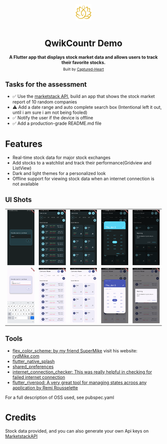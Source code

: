 <div align="center">
  <img src="./assets/logo.png" style="margin: auto;display: block;width: 10.5%" />
  <br />
  <h1>QwikCountr Demo</h1>
  <strong>A Flutter app that displays stock market data and allows users to track their favorite stocks.</strong>
  <br />
  <sub>Built by <a href="https://twitter.com/CapturedWarrior">Captured-Heart</a></sub>
  <br />
</div>


## Tasks for the assessment

- ✅ Use the [marketstack API](marketstack.com), build an app that shows the stock market report of 10 random companies
- ⚠️ Add a date range and auto complete search box (Intentional left it out, until i am sure i am not being fooled)
- ✅ Notify the user if the device is offline
- ✅ Add a production-grade README.md file

# Features

- Real-time stock data for major stock exchanges
- Add stocks to a watchlist and track their performance(Gridview and ListView)
- Dark and light themes for a personalized look
- Offline support for viewing stock data when an internet connection is not available

## UI Shots

<div style="text-align: center">
  <table>
    <tr>
      <td style="text-align: center">
        <img src="./screenshots/dark01.png" width="200" />
      </td>
      <td style="text-align: center">
        <img src="./screenshots/dark02.png" width="200" />
      </td>
      <td style="text-align: center">
        <img src="./screenshots/dark03.png" width="200" />
      </td>
      <td style="text-align: center">
        <img src="./screenshots/dark04.png" width="200" />
      </td>
      <td style="text-align: center">
        <img src="./screenshots/dark05.png" width="200" />
      </td>
    </tr>
    <tr>
      <td style="text-align: center">
        <img src="./screenshots/light01.png" width="200" />
      </td>
      <td style="text-align: center">
        <img src="./screenshots/light02.png" width="200" />
      </td>
      <td style="text-align: center">
        <img src="./screenshots/light03.png" width="200" />
      </td>
      <td style="text-align: center">
        <img src="./screenshots/light04.png" width="200" />
      </td>
      <td style="text-align: center">
        <img src="./screenshots/light05.png" width="200" />
      </td>
    </tr> 
  </table>
</div>

## Tools

- [flex_color_scheme: by my friend SuperMike](https://pub.dev/packages/flex_color_scheme ) visit his website: [rydMike.com](rydmike.com)
- [flutter_native_splash](https://pub.dev/packages/flutter_native_splash)
- [shared_preferences](https://pub.dev/packages/shared_preferences)
- [internet_connection_checker: This was really helpful in checking for failed internet connection](https://pub.dev/packages/internet_connection_checker)
- [flutter_riverpod: A very great tool for managing states acroos any application by Remi Rousselette ](https://pub.dev/packages/flutter_riverpod)

For a full description of OSS used, see pubspec.yaml

# Credits

Stock data provided, and you can also generate your own Api keys on  [MarketstackAPI](https://marketstack.com/)
